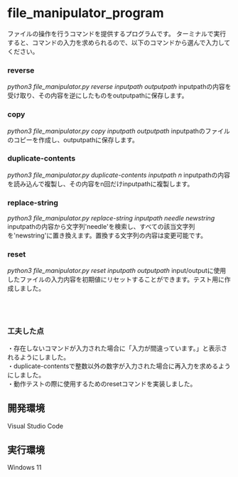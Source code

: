 # file_manipulator_program
ファイルの操作を行うコマンドを提供するプログラムです。
ターミナルで実行すると、コマンドの入力を求められるので、以下のコマンドから選んで入力してください。

### reverse
*python3 file_manipulator.py reverse inputpath outputpath*
inputpathの内容を受け取り、その内容を逆にしたものをoutputpathに保存します。</br>
### copy
*python3 file_manipulator.py copy inputpath outputpath*
inputpathのファイルのコピーを作成し、outputpathに保存します。</br>
### duplicate-contents
*python3 file_manipulator.py duplicate-contents inputpath n*
inputpathの内容を読み込んで複製し、その内容をn回だけinputpathに複製します。</br>
### replace-string
*python3 file_manipulator.py replace-string inputpath needle newstring*
inputpathの内容から文字列'needle'を検索し、すべての該当文字列を'newstring'に置き換えます。置換する文字列の内容は変更可能です。</br>
### reset
*python3 file_manipulator.py reset inputpath outputpath*
input/outputに使用したファイルの入力内容を初期値にリセットすることができます。テスト用に作成しました。</br>
</br>
</br>
</br>
### 工夫した点
・存在しないコマンドが入力された場合に「入力が間違っています。」と表示されるようにしました。</br>
・duplicate-contentsで整数以外の数字が入力された場合に再入力を求めるようにしました。</br>
・動作テストの際に使用するためのresetコマンドを実装しました。</br>

## 開発環境
Visual Studio Code
## 実行環境
Windows 11
